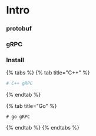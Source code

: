# Intro

### protobuf



### gRPC



### Install

{% tabs %}
{% tab title="C++" %}
```bash
# C++ gRPC

```
{% endtab %}

{% tab title="Go" %}
```
# go gRPC
```
{% endtab %}
{% endtabs %}



